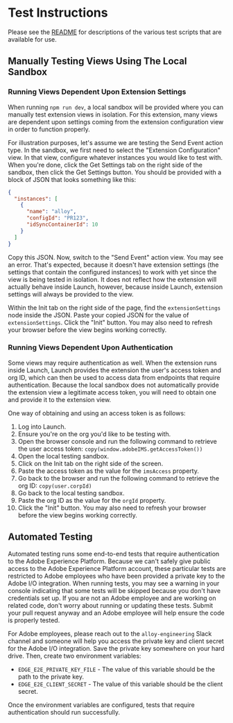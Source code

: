 # Test Instructions

Please see the [README](../../README.md) for descriptions of the various test scripts that are available for use.

## Manually Testing Views Using The Local Sandbox

### Running Views Dependent Upon Extension Settings
When running `npm run dev`, a local sandbox will be provided where you can manually test extension views in isolation. For this extension, many views are dependent upon settings coming from the extension configuration view in order to function properly.

For illustration purposes, let's assume we are testing the Send Event action type. In the sandbox, we first need to select the "Extension Configuration" view. In that view, configure whatever instances you would like to test with. When you're done, click the Get Settings tab on the right side of the sandbox, then click the Get Settings button. You should be provided with a block of JSON that looks something like this:

```json
{
  "instances": [
    {
      "name": "alloy",
      "configId": "PR123",
      "idSyncContainerId": 10
    }
  ]
}
```

Copy this JSON. Now, switch to the "Send Event" action view. You may see an error. That's expected, because it doesn't have extension settings (the settings that contain the configured instances) to work with yet since the view is being tested in isolation. It does not reflect how the extension will actually behave inside Launch, however, because inside Launch, extension settings will always be provided to the view.

Within the Init tab on the right side of the page, find the `extensionSettings` node inside the JSON. Paste your copied JSON for the value of `extensionSettings`. Click the "Init" button. You may also need to refresh your browser before the view begins working correctly.

### Running Views Dependent Upon Authentication

Some views may require authentication as well. When the extension runs inside Launch, Launch provides the extension the user's access token and org ID, which can then be used to access data from endpoints that require authentication. Because the local sandbox does not automatically provide the extension view a legitimate access token, you will need to obtain one and provide it to the extension view.

One way of obtaining and using an access token is as follows: 

1. Log into Launch.
1. Ensure you're on the org you'd like to be testing with.
1. Open the browser console and run the following command to retrieve the user access token: `copy(window.adobeIMS.getAccessToken())`
1. Open the local testing sandbox.
1. Click on the Init tab on the right side of the screen.
1. Paste the access token as the value for the `imsAccess` property.
1. Go back to the browser and run the following command to retrieve the org ID: `copy(user.corpId)`
1. Go back to the local testing sandbox.
1. Paste the org ID as the value for the `orgId` property.
1. Click the "Init" button. You may also need to refresh your browser before the view begins working correctly.

## Automated Testing

Automated testing runs some end-to-end tests that require authentication to the Adobe Experience Platform. Because we can't safely give public access to the Adobe Experience Platform account, these particular tests are restricted to Adobe employees who have been provided a private key to the Adobe I/O integration. When running tests, you may see a warning in your console indicating that some tests will be skipped because you don't have credentials set up. If you are not an Adobe employee and are working on related code, don't worry about running or updating these tests. Submit your pull request anyway and an Adobe employee will help ensure the code is properly tested.

For Adobe employees, please reach out to the `alloy-engineering` Slack channel and someone will help you access the private key and client secret for the Adobe I/O integration. Save the private key somewhere on your hard drive. Then, create two environment variables: 

* `EDGE_E2E_PRIVATE_KEY_FILE` - The value of this variable should be the path to the private key.
* `EDGE_E2E_CLIENT_SECRET` - The value of this variable should be the client secret.

Once the environment variables are configured, tests that require authentication should run successfully.
